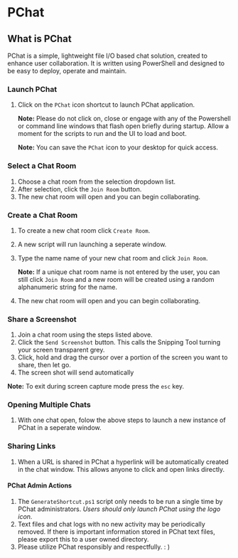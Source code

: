 # PChat

## What is PChat

PChat is a simple, lightweight file I/O based chat solution, created to enhance user collaboration. It is written using PowerShell and designed to be easy to deploy, operate and maintain.

### Launch PChat

1. Click on the `PChat` icon shortcut to launch PChat application.

    **Note:** Please do not click on, close or engage with any of the Powershell or command line windows that flash open briefly during startup. Allow a moment for the scripts to run and the UI to load and boot.

    **Note:** You can save the `PChat` icon to your desktop for quick access.

### Select a Chat Room

1. Choose a chat room from the selection dropdown list.
2. After selection, click the `Join Room` button.
3. The new chat room will open and you can begin collaborating.

### Create a Chat Room

1. To create a new chat room click `Create Room`.
2. A new script will run launching a seperate window.
3. Type the name name of your new chat room and click `Join Room`.

    **Note:** If a unique chat room name is not entered by the user, you can still click `Join Room` and a new room will be created using a random alphanumeric string for the name.

4. The new chat room will open and you can begin collaborating.

### Share a Screenshot

1. Join a chat room using the steps listed above.
2. Click the `Send Screenshot` button. This calls the Snipping Tool turning your screen transparent grey.
3. Click, hold and drag the cursor over a portion of the screen you want to share, then let go.
4. The screen shot will send automatically

**Note:** To exit during screen capture mode press the `esc` key.

### Opening Multiple Chats

1. With one chat open, folow the above steps to launch a new instance of PChat in a seperate window.

### Sharing Links

1. When a URL is shared in PChat a hyperlink will be automatically created in the chat window. This allows anyone to click and open links directly.

#### PChat Admin Actions

1. The `GenerateShortcut.ps1` script only needs to be run a single time by PChat administrators. *Users should only launch PChat using the logo icon.*
2. Text files and chat logs with no new activity may be periodically removed. If there is important information stored in PChat text files, please export this to a user owned directory.
3. Please utilize PChat responsibly and respectfully. : )
